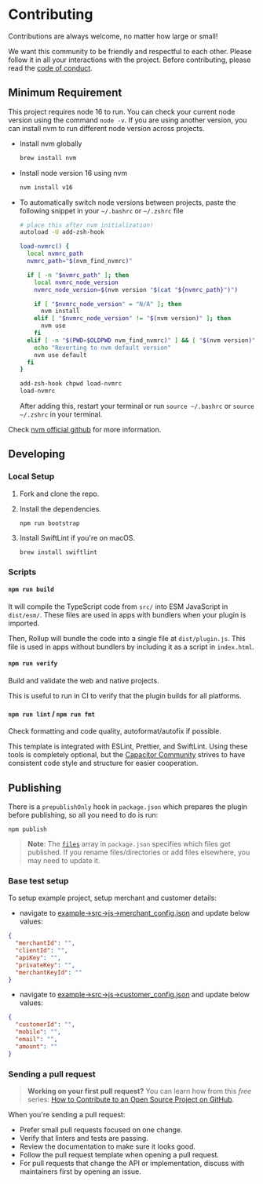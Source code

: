 # Contributing

Contributions are always welcome, no matter how large or small!

We want this community to be friendly and respectful to each other. Please follow it in all your interactions with the project. Before contributing, please read the [code of conduct](./CODE_OF_CONDUCT.md).

## Minimum Requirement

This project requires node 16 to run. You can check your current node version using the command `node -v`. If you are using another version, you can install nvm to run different node version across projects.

- Install nvm globally
  ```sh
  brew install nvm
  ```

- Install node version 16 using nvm
  ```sh
  nvm install v16
  ```

- To automatically switch node versions between projects, paste the following snippet in your `~/.bashrc` or `~/.zshrc` file

  ```sh
  # place this after nvm initialization!
  autoload -U add-zsh-hook

  load-nvmrc() {
    local nvmrc_path
    nvmrc_path="$(nvm_find_nvmrc)"

    if [ -n "$nvmrc_path" ]; then
      local nvmrc_node_version
      nvmrc_node_version=$(nvm version "$(cat "${nvmrc_path}")")

      if [ "$nvmrc_node_version" = "N/A" ]; then
        nvm install
      elif [ "$nvmrc_node_version" != "$(nvm version)" ]; then
        nvm use
      fi
    elif [ -n "$(PWD=$OLDPWD nvm_find_nvmrc)" ] && [ "$(nvm version)" != "$(nvm version default)" ]; then
      echo "Reverting to nvm default version"
      nvm use default
    fi
  }

  add-zsh-hook chpwd load-nvmrc
  load-nvmrc
  ```

  After adding this, restart your terminal or run `source ~/.bashrc` or `source ~/.zshrc` in your terminal.

Check [nvm official github](https://github.com/nvm-sh/nvm) for more information.

## Developing

### Local Setup

1. Fork and clone the repo.
2. Install the dependencies.

    ```shell
    npm run bootstrap
    ```

3. Install SwiftLint if you're on macOS.

    ```shell
    brew install swiftlint
    ```

### Scripts

#### `npm run build`


It will compile the TypeScript code from `src/` into ESM JavaScript in `dist/esm/`. These files are used in apps with bundlers when your plugin is imported.

Then, Rollup will bundle the code into a single file at `dist/plugin.js`. This file is used in apps without bundlers by including it as a script in `index.html`.

#### `npm run verify`

Build and validate the web and native projects.

This is useful to run in CI to verify that the plugin builds for all platforms.

#### `npm run lint` / `npm run fmt`

Check formatting and code quality, autoformat/autofix if possible.

This template is integrated with ESLint, Prettier, and SwiftLint. Using these tools is completely optional, but the [Capacitor Community](https://github.com/capacitor-community/) strives to have consistent code style and structure for easier cooperation.

## Publishing

There is a `prepublishOnly` hook in `package.json` which prepares the plugin before publishing, so all you need to do is run:

```shell
npm publish
```

> **Note**: The [`files`](https://docs.npmjs.com/cli/v7/configuring-npm/package-json#files) array in `package.json` specifies which files get published. If you rename files/directories or add files elsewhere, you may need to update it.

### Base test setup

To setup example project, setup merchant and customer details:
- navigate to [example->src->js->merchant_config.json](./example/src/js/merchant_config.json) and update below values:

```json
{
  "merchantId": "",
  "clientId": "",
  "apiKey": "",
  "privateKey": "",
  "merchantKeyId": ""
}
```
- navigate to [example->src->js->customer_config.json](./example/src/js/customer_config.json) and update below values:

```json
{
  "customerId": "",
  "mobile": "",
  "email": "",
  "amount": ""
}
```

### Sending a pull request

> **Working on your first pull request?** You can learn how from this _free_ series: [How to Contribute to an Open Source Project on GitHub](https://app.egghead.io/playlists/how-to-contribute-to-an-open-source-project-on-github).

When you're sending a pull request:

- Prefer small pull requests focused on one change.
- Verify that linters and tests are passing.
- Review the documentation to make sure it looks good.
- Follow the pull request template when opening a pull request.
- For pull requests that change the API or implementation, discuss with maintainers first by opening an issue.

